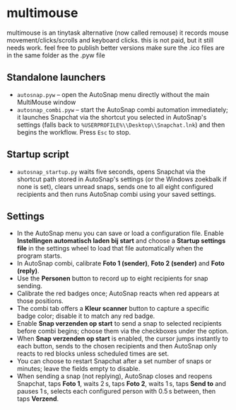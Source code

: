 # multimouse
multimouse is an tinytask alternative (now called remouse) it records mouse movement/clicks/scrolls and keyboard clicks. this is not paid, but it still needs work. feel free to publish better versions
make sure the .ico files are in the same folder as the .pyw file

## Standalone launchers
- `autosnap.pyw` – open the AutoSnap menu directly without the main MultiMouse window
- `autosnap_combi.pyw` – start the AutoSnap combi automation immediately; it launches Snapchat via the shortcut you selected in AutoSnap's settings (falls back to `%USERPROFILE%\\Desktop\\Snapchat.lnk`) and then begins the workflow. Press `Esc` to stop.

## Startup script
- `autosnap_startup.py` waits five seconds, opens Snapchat via the shortcut path stored in AutoSnap's settings (or the Windows zoekbalk if none is set), clears unread snaps, sends one to all eight configured recipients and then runs AutoSnap combi using your saved settings.

## Settings
- In the AutoSnap menu you can save or load a configuration file. Enable **Instellingen automatisch laden bij start** and choose a **Startup settings file** in the settings wheel to load that file automatically when the program starts.
- In AutoSnap combi, calibrate **Foto 1 (sender)**, **Foto 2 (sender)** and **Foto (reply)**.
- Use the **Personen** button to record up to eight recipients for snap sending.
- Calibrate the red badges once; AutoSnap reacts when red appears at those positions.
- The combi tab offers a **Kleur scanner** button to capture a specific badge color; disable it to match any red badge.
 - Enable **Snap verzenden op start** to send a snap to selected recipients before combi begins; choose them via the checkboxes under the option.
- When **Snap verzenden op start** is enabled, the cursor jumps instantly to each button, sends to the chosen recipients and then AutoSnap only reacts to red blocks unless scheduled times are set.
- You can choose to restart Snapchat after a set number of snaps or minutes; leave the fields empty to disable.
 - When sending a snap (not replying), AutoSnap closes and reopens Snapchat, taps **Foto 1**, waits 2 s, taps **Foto 2**, waits 1 s, taps **Send to** and pauses 1 s, selects each configured person with 0.5 s between, then taps **Verzend**.
